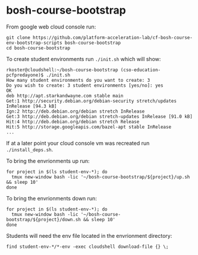# bosh-course-bootstrap

From google web cloud console run:
```
git clone https://github.com/platform-acceleration-lab/cf-bosh-course-env-bootstrap-scripts bosh-course-bootstrap
cd bosh-course-bootstrap
```

To create student environments run `./init.sh` which will show:
```
rkoster@cloudshell:~/bosh-course-bootstrap (cso-education-pcfpredayone)$ ./init.sh
How many student environments do you want to create: 3
Do you wish to create: 3 student environments [yes/no]: yes
OK
deb http://apt.starkandwayne.com stable main
Get:1 http://security.debian.org/debian-security stretch/updates InRelease [94.3 kB]
Ign:2 http://deb.debian.org/debian stretch InRelease                                                                                        
Get:3 http://deb.debian.org/debian stretch-updates InRelease [91.0 kB]                                                                      
Hit:4 http://deb.debian.org/debian stretch Release                                                         
Hit:5 http://storage.googleapis.com/bazel-apt stable InRelease 
...          
```

If at a later point your cloud console vm was recreated run `./install_deps.sh`.

To bring the envrionments up run:
```
for project in $(ls student-env-*); do
  tmux new-window bash -lic '~/bosh-course-bootstrap/${project}/up.sh && sleep 10'
done
```

To bring the envrionments down run:
```
for project in $(ls student-env-*); do
  tmux new-window bash -lic '~/bosh-course-bootstrap/${project}/down.sh && sleep 10'
done
```

Students will need the env file located in the envrionment directory:
```
find student-env-*/*-env -exec cloudshell download-file {} \;
```
